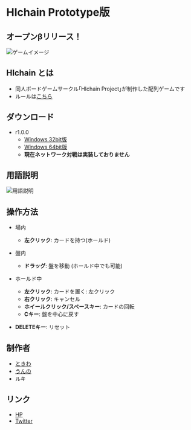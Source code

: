 # HIchain Prototype版

## オープンβリリース！
![ゲームイメージ](https://github.com/hichain/HIchain-Prototype/blob/master/r1.0.0%20Game%20Image.png)

## HIchain とは
  + 同人ボードゲームサークル｢HIchain Project｣が制作した配列ゲームです
  + ルールは[こちら](http://hichain.sokon.jp/rule.html)

## ダウンロード
  + r1.0.0
    + [Windows 32bit版](https://github.com/hichain/HIchain-Prototype/releases/download/r1.0.0/HIchain_Prototype_r1_0_0_x86.zip)
    + [Windows 64bit版](https://github.com/hichain/HIchain-Prototype/releases/download/r1.0.0/HIchain_Prototype_r1_0_0_x64.zip)
    + **現在ネットワーク対戦は実装しておりません**

## 用語説明
![用語説明](https://raw.githubusercontent.com/hichain/HIchain-Prototype/master/terms%20discription.png)

## 操作方法
- 場内
  - **左クリック**: カードを持つ(ホールド)
- 盤内
  - **ドラッグ**: 盤を移動 (ホールド中でも可能)
  
- ホールド中
  - **左クリック**: カードを置く: 左クリック
  - **右クリック**: キャンセル
  - **ホイールクリック/スペースキー**: カードの回転
  - **Cキー**: 盤を中心に戻す
  
- **DELETEキー**: リセット

## 制作者
  + [ときわ](https://github.com/TokiwaTools)
  + [うんの](https://github.com/funi)
  + ルキ

## リンク
  + [HP](http://hichain.sokon.jp/)
  + [Twitter](https://twitter.com/HIchain_game)
